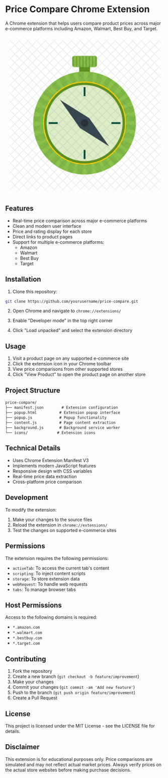 # Price Compare Chrome Extension

A Chrome extension that helps users compare product prices across major e-commerce platforms including Amazon, Walmart, Best Buy, and Target.

![Price Compare Extension](icons/icon128.png)

## Features

- Real-time price comparison across major e-commerce platforms
- Clean and modern user interface
- Price and rating display for each store
- Direct links to product pages
- Support for multiple e-commerce platforms:
  - Amazon
  - Walmart
  - Best Buy
  - Target

## Installation

1. Clone this repository:
```bash
git clone https://github.com/yourusername/price-compare.git
```

2. Open Chrome and navigate to `chrome://extensions/`

3. Enable "Developer mode" in the top right corner

4. Click "Load unpacked" and select the extension directory

## Usage

1. Visit a product page on any supported e-commerce site
2. Click the extension icon in your Chrome toolbar
3. View price comparisons from other supported stores
4. Click "View Product" to open the product page on another store

## Project Structure

```
price-compare/
├── manifest.json        # Extension configuration
├── popup.html          # Extension popup interface
├── popup.js            # Popup functionality
├── content.js          # Page content extraction
├── background.js       # Background service worker
└── icons/             # Extension icons
```

## Technical Details

- Uses Chrome Extension Manifest V3
- Implements modern JavaScript features
- Responsive design with CSS variables
- Real-time price data extraction
- Cross-platform price comparison

## Development

To modify the extension:

1. Make your changes to the source files
2. Reload the extension in `chrome://extensions/`
3. Test the changes on supported e-commerce sites

## Permissions

The extension requires the following permissions:
- `activeTab`: To access the current tab's content
- `scripting`: To inject content scripts
- `storage`: To store extension data
- `webRequest`: To handle web requests
- `tabs`: To manage browser tabs

## Host Permissions

Access to the following domains is required:
- `*.amazon.com`
- `*.walmart.com`
- `*.bestbuy.com`
- `*.target.com`

## Contributing

1. Fork the repository
2. Create a new branch (`git checkout -b feature/improvement`)
3. Make your changes
4. Commit your changes (`git commit -am 'Add new feature'`)
5. Push to the branch (`git push origin feature/improvement`)
6. Create a Pull Request

## License

This project is licensed under the MIT License - see the LICENSE file for details.

## Disclaimer

This extension is for educational purposes only. Price comparisons are simulated and may not reflect actual market prices. Always verify prices on the actual store websites before making purchase decisions.